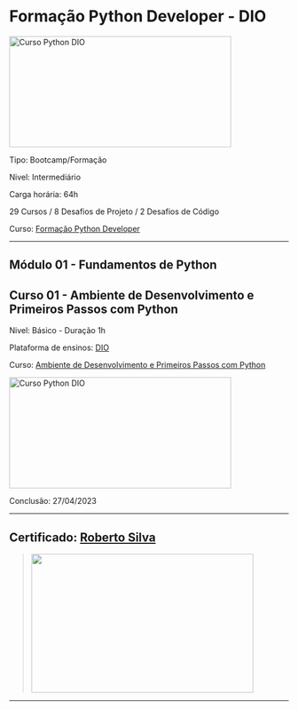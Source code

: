 # **Formação Python Developer - DIO**

<img src="https://hermes.dio.me/tracks/cover/ac0e208f-9ab9-471d-84ae-0107cfd2156a.png" alt="Curso Python DIO" width="400" height="200">

Tipo: Bootcamp/Formação

Nivel: Intermediário

Carga horária: 64h

29 Cursos / 8 Desafios de Projeto / 2 Desafios de Código

Curso: [Formação Python Developer](https://web.dio.me/track/formacao-python-developer)

---

## **Módulo 01 - Fundamentos de Python**
## **Curso 01 - Ambiente de Desenvolvimento e Primeiros Passos com Python**

Nivel: Básico - Duração 1h

Plataforma de ensinos: [DIO](www.dio.me)

Curso: [Ambiente de Desenvolvimento e Primeiros Passos com Python](https://web.dio.me/course/ambiente-de-desenvolvimento-e-primeiros-passos-com-python/learning/1ecc1827-27d0-4395-8bd2-7738e44ae5b3)

<img src="https://hermes.dio.me/courses/cover/b85cb414-1694-45ee-8a52-c43c1ba0b6b9_cover.png" alt="Curso Python DIO" width="400" height="200">


Conclusão: 27/04/2023

---
## Certificado: [Roberto Silva](https://www.dio.me/certificate/FC9D30E4/share)
>
><img src="https://hermes.digitalinnovation.one/certificates/cover/FC9D30E4.jpg" width="400" height="250">
---
